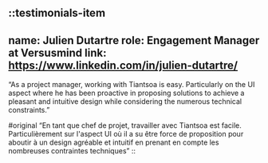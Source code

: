 ::testimonials-item
---
name: Julien Dutartre
role: Engagement Manager at Versusmind
link: https://www.linkedin.com/in/julien-dutartre/
---
“As a project manager, working with Tiantsoa is easy. Particularly on the UI aspect where he has been proactive in proposing solutions to achieve a pleasant and intuitive design while considering the numerous technical constraints.”

#original
“En tant que chef de projet, travailler avec Tiantsoa est facile. Particulièrement sur l'aspect UI où il a su être force de proposition pour aboutir à un design agréable et intuitif en prenant en compte les nombreuses contraintes techniques”
::
